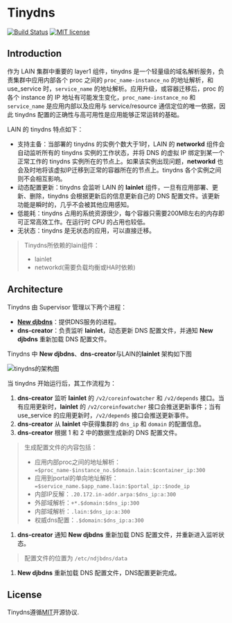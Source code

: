 # Tinydns
[![Build Status](https://travis-ci.org/laincloud/tinydns.svg?branch=master)](https://travis-ci.org/laincloud/tinydns) [![MIT license](https://img.shields.io/github/license/mashape/apistatus.svg)](https://opensource.org/licenses/MIT)
## Introduction
作为 LAIN 集群中重要的 layer1 组件，tinydns 是一个轻量级的域名解析服务，负责集群中应用内部各个 proc 之间的 `proc_name-instance_no` 的地址解析，和 use_service 时，`service_name` 的地址解析。应用升级，或容器迁移后，proc 的各个 instance 的 IP 地址有可能发生变化，`proc_name-instance_no` 和 `service_name` 是应用内部以及应用与 service/resource 通信定位的唯一依据，因此 tinydns 配置的正确性与高可用性是应用能够正常运转的基础。

LAIN 的 tinydns 特点如下：
- 支持主备：当部署的 tinydns 的实例个数大于1时，LAIN 的 **networkd** 组件会自动监听所有的 tinydns 实例的工作状态，并将 DNS 的虚拟 IP 绑定到某一个正常工作的 tinydns 实例所在的节点上。如果该实例出现问题，**networkd** 也会及时地将该虚拟IP迁移到正常的容器所在的节点上。tinydns 各个实例之间则不会相互影响。
- 动态配置更新：tinydns 会监听 LAIN 的 **lainlet** 组件，一旦有应用部署、更新、删除，tinydns 会根据更新后的信息更新自己的 DNS 配置文件。该更新功能是瞬时的，几乎不会被其他应用感知。
- 低能耗：tinydns 占用的系统资源很少，每个容器只需要200MB左右的内存即可正常高效工作。在运行时 CPU 的占用也较低。
- 无状态：tinydns 是无状态的应用，可以直接迁移。

> Tinydns所依赖的lain组件：
> - lainlet
> - networkd(需要负载均衡或HA时依赖)

## Architecture
Tinydns 由 Supervisor 管理以下两个进程：
- [**New djbdns**](http://pjp.dgplug.org/ndjbdns/)：提供DNS服务的进程。
- **dns-creator**：负责监听 **lainlet**，动态更新 DNS 配置文件，并通知 **New djbdns** 重新加载 DNS 配置文件。

Tinydns 中 **New djbdns**、**dns-creator**与LAIN的**lainlet** 架构如下图

![tinydns的架构图](https://github.com/laincloud/tinydns/blob/master/tinydns.png)

当 tinydns 开始运行后，其工作流程为：
1.  **dns-creator** 监听 **lainlet** 的 `/v2/coreinfowatcher` 和 `/v2/depends` 接口。当有应用更新时，**lainlet** 的 `/v2/coreinfowatcher` 接口会推送更新事件；当有 use_service 的应用更新时，`/v2/depends` 接口会推送更新事件。
1.  **dns-creator** 从 **lainlet** 中获得集群的 `dns_ip` 和 `domain` 的配置信息。
1.  **dns-creator** 根据 1 和 2 中的数据生成新的 DNS 配置文件。
> 生成配置文件的内容包括：
> - 应用内部proc之间的地址解析：`=$proc_name-$instance_no.$domain.lain:$container_ip:300`
> - 应用到portal的单向地址解析：`=$service_name.$app_name.lain:$portal_ip::$node_ip`
> - 内部IP反解：`.20.172.in-addr.arpa:$dns_ip:a:300`
> - 外部域解析：`+*.$domain:$dns_ip:300`
> - 内部域解析：`.lain:$dns_ip:a:300`
> - 权威dns配置：`.$domain:$dns_ip:a:300`

1.  **dns-creator** 通知 **New djbdns** 重新加载 DNS 配置文件，并重新进入监听状态。
> 配置文件的位置为 `/etc/ndjbdns/data`
1. **New djbdns** 重新加载 DNS 配置文件，DNS配置更新完成。

## License
Tinydns遵循[MIT](https://github.com/laincloud/tinydns/blob/master/LICENSE)开源协议.
